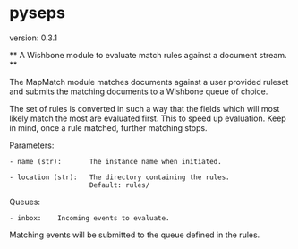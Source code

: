 pyseps
======

version: 0.3.1

** A Wishbone module to evaluate match rules against a document stream. **

The MapMatch module matches documents against a user provided ruleset
and submits the matching documents to a Wishbone queue of choice.

The set of rules is converted in such a way that the fields which will most
likely match the most are evaluated first.  This to speed up evaluation.
Keep in mind, once a rule matched, further matching stops.

Parameters:

    - name (str):       The instance name when initiated.

    - location (str):   The directory containing the rules.
                        Default: rules/

Queues:

    - inbox:    Incoming events to evaluate.

Matching events will be submitted to the queue defined in the rules.
